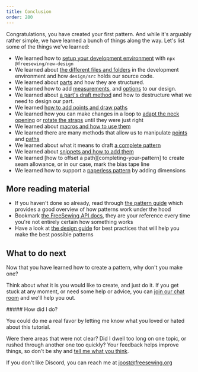```yaml
---
title: Conclusion
order: 280
---
```


Congratulations, you have created your first pattern. And while it's arguably
rather simple, we have learned a bunch of things along the way. Let's list
some of the things we've learned:

- We learned how to [setup your development environment][new-design] with `npx
  @freesewing/new-design`
- We learned about [the different files and folders][structure] in the
  development environment and how `design/src` holds our source code.
- We learned about [parts][our-first-part] and how they are structured.
- We learned how to add [measurements][adding-measurements], and
  [options][adding-options] to our design.
- We learned about [a part's draft method][draft-method] and how to destructure
  what we need to design our part.
- We learned [how to add points and draw paths][constructing-the-neck-opening]
- We learned how you can make changes in a loop to [adapt the neck
  opening][fitting-the-neck-opening] or [rotate the straps][avoiding-overlap]
  until they were just right
- We learned about [macros and how to use them][creating-the-closure]
- We learned there are many methods that allow us to manipulate
  [points](/reference/api/point/) and [paths](/reference/api/path/)
- We learned about what it means to draft [a complete
  pattern][completing-our-pattern]
- We learned about [snippets and how to add them][completing-our-pattern]
- We learned [how to offset a path][completing-your-pattern] to create seam
  allowance, or in our case, mark the bias tape line
- We learned how to support a [paperless pattern][paperless] by adding
  dimensions

[new-design]: /tutorials/pattern-design/new-design
[structure]: /tutorials/pattern-design/new-design
[our-first-part]: /tutorials/pattern-design/our-first-part
[adding-measurements]: /tutorials/pattern-design/adding-measurements
[adding-options]: /tutorials/pattern-design/adding-options
[draft-method]: /tutorials/pattern-design/draft-method
[constructing-the-neck-opening]: /tutorials/pattern-design/constructing-the-neck-opening
[fitting-the-neck-opening]: /tutorials/pattern-design/fitting-the-neck-opening
[avoiding-overlap]: /tutorials/pattern-design/avoiding-overlap
[creating-the-closure]: /tutorials/pattern-design/creating-the-closure
[completing-our-pattern]: /tutorials/pattern-design/completing-our-pattern
[paperless]: /tutorials/pattern-design/paperless


## More reading material

- If you haven't done so already, read through [the pattern
  guide](/guides/patterns/) which provides a good overview of how patterns work
  under the hood
- Bookmark [the FreeSewing API docs](/reference/api/), they are your reference
  every time you're not entirely certain how something works
- Have a look at [the design guide](/guides/best-practices/) for best practices
  that will help you make the best possible patterns

## What to do next

Now that you have learned how to create a pattern, why don't you make one?

Think about what it is you would like to create, and just do it. If you get
stuck at any moment, or need some help or advice, you can [join our chat
room](https://discord.freesewing.org/) and we'll help you out.

<Comment by="joost">
##### How did I do?

You could do me a real favor by letting me know what you loved or hated about
this tutorial.

Were there areas that were not clear? Did I dwell too long on one topic, or
rushed through another one too quickly?  Your feedback helps improve things,
so don't be shy and [tell me what you think](https://discord.freesewing.org/).

If you don't like Discord, you can reach me at joost@freesewing.org
</Comment>
